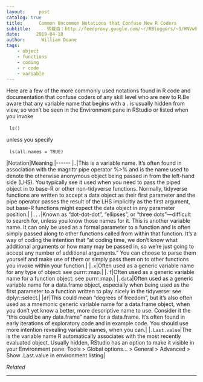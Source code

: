 ```yaml
---
layout:     post
catalog: true
title:      Common Uncommon Notations that Confuse New R Coders
subtitle:      转载自：http://feedproxy.google.com/~r/RBloggers/~3/HNVw9U6C6QA/
date:      2019-04-18
author:      William Doane
tags:
    - object
    - functions
    - coding
    - r code
    - variable
---
```








Here are a few of the more commonly used notations found in R code and documentation that confuse coders of any skill level who are new to R.Be aware that any variable name that begins with a . is usually hidden from view, so won’t be seen in the Environment pane in RStudio or listed when you invoke

  `ls()`

unless you specify

  `ls(all.names = TRUE)`

|Notation|Meaning
|------
|`.`|This is a variable name. It’s often found in association with the magrittr pipe operator %>% and is the name used to denote the otherwise anonymous object being passed in from the left-hand side (LHS). You typically see it used when you need to pass the piped object in to base-R or other non-tidyverse functions. Normally, tidyverse functions are written to accept a data object as their first parameter and the pipe operator passes the result of the LHS implicitly as the first argument, but base-R functions might expect the data object in any parameter position.|
|`...`|Known as “dot-dot-dot”, “ellipses”, or “three dots”—difficult to search for, unless you know those names for it. This is another variable name. It can only be used as a formal parameter to a function and is often simply passed along to other functions called from within that function. It’s a way of coding the intention that “at coding time, we don’t know what additional arguments or how many may be passed in, so we’re just going to accept any number of additional arguments.” You can choose to parse them yourself and make use of them or simply pass them on to other functions you invoke within your function.|
|`.x`|Often used as a generic variable name for any type of object: see purrr::map.|
|`.f`|Often used as a generic variable name for a function object: see purrr::map.|
|`.data`|Often used as a generic variable name for a data.frame object, especially when being used as the first parameter to a function written to play nicely in the tidyverse: see dplyr::select.|
|`df`|This could mean “degrees of freedom”, but it’s also often used as a mnemonic generic variable name for a data.frame object, when you don’t yet know a better, more descriptive name to use. Consider it the “this could be any data.frame” name for a data.frame. It’s often found in early iterations of exploratory code and in example code. You should use more intention revealing variable names, when you can.|
|`.Last.value`|The is the variable name R automatically associates with the most recently evaluated object. Usually hidden, RStudio has an option to make it visible in your Environment pane: Tools > Global options… > General > Advanced > Show .Last.value in environment listing|


*Related*








---
